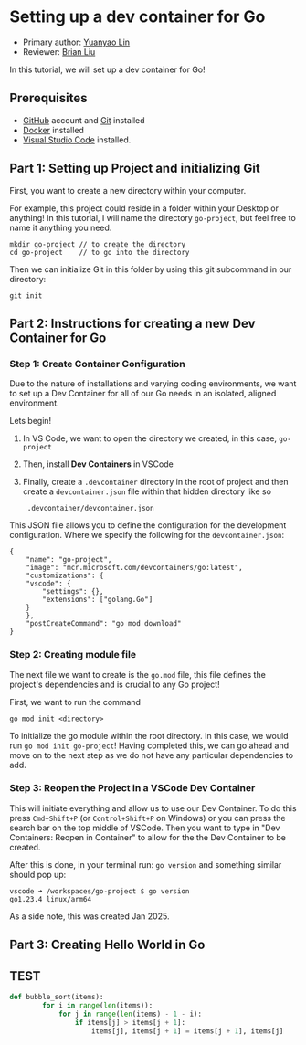 # Setting up a dev container for Go

* Primary author: [Yuanyao Lin](https://github.com/yuanyaolin13)
* Reviewer: [Brian Liu](https://github.com/brianx426)

In this tutorial, we will set up a dev container for Go!

## Prerequisites
- [GitHub](https://github.com/) account and [Git](https://git-scm.com/book/en/v2/Getting-Started-Installing-Git) installed
- [Docker](https://docs.docker.com/engine/install/) installed 
- [Visual Studio Code](https://code.visualstudio.com/) installed.

## Part 1: Setting up Project and initializing Git

First, you want to create a new directory within your computer.

For example, this project could reside in a folder within your Desktop or anything!
In this tutorial, I will name the directory `go-project`, but feel free to name it anything you need.

    mkdir go-project // to create the directory
    cd go-project    // to go into the directory

Then we can initialize Git in this folder by using this git subcommand in our directory:

    git init 

## Part 2: Instructions for creating a new Dev Container for Go

### Step 1: Create Container Configuration

Due to the nature of installations and varying coding environments, we want to set up a Dev Container for all of our Go needs in an isolated, aligned environment.

Lets begin!

1. In VS Code, we want to open the directory we created, in this case, `go-project`

2. Then, install **Dev Containers** in VSCode

3. Finally, create a `.devcontainer` directory in the root of project and then create a `devcontainer.json` file within that hidden directory like so

        .devcontainer/devcontainer.json

This JSON file allows you to define the configuration for the development configuration. Where we specify the following for the `devcontainer.json`:

    {
        "name": "go-project",
        "image": "mcr.microsoft.com/devcontainers/go:latest",
        "customizations": {
        "vscode": {
            "settings": {},
            "extensions": ["golang.Go"]
        }
        },
        "postCreateCommand": "go mod download"
    }

### Step 2: Creating module file

The next file we want to create is the `go.mod` file, this file defines the project's dependencies and is crucial to any Go project!

First, we want to run the command 

    go mod init <directory>

To initialize the go module within the root directory. In this case, we would run `go mod init go-project`!
Having completed this, we can go ahead and move on to the next step as we do not have any particular dependencies to add.

### Step 3: Reopen the Project in a VSCode Dev Container

This will initiate everything and allow us to use our Dev Container. To do this press `Cmd+Shift+P` (or `Control+Shift+P` on Windows) or you can press the search bar on the top middle of VSCode.
Then you want to type in "Dev Containers: Reopen in Container" to allow for the the Dev Container to be created. 

After this is done, in your terminal run: `go version` and something similar should pop up:

    vscode ➜ /workspaces/go-project $ go version 
    go1.23.4 linux/arm64

As a side note, this was created Jan 2025.

## Part 3: Creating Hello World in Go


## TEST
``` py linenums="1"
def bubble_sort(items):
        for i in range(len(items)):
            for j in range(len(items) - 1 - i):
                if items[j] > items[j + 1]:
                    items[j], items[j + 1] = items[j + 1], items[j]
```